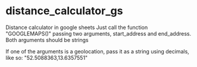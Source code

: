 # distance_calculator_gs
Distance calculator in google sheets
Just call the function "GOOGLEMAPS()" passing two arguments, start_address and end_address. Both arguments should be strings

If one of the arguments is a geolocation, pass it as a string using decimals, like so: "52.5088363,13.6357551"
